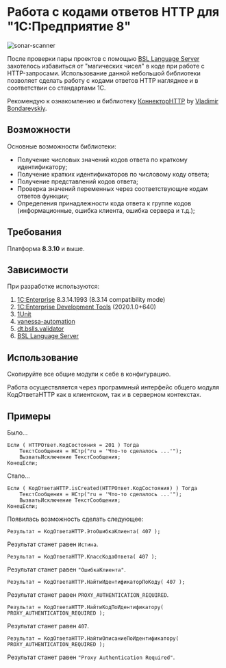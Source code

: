 # Работа с кодами ответов HTTP для "1С:Предприятие 8"

![sonar-scanner](https://github.com/astrizhachuk/CodeStatusHTTP/workflows/sonar-scanner/badge.svg)

После проверки пары проектов с помощью [BSL Language Server](https://1c-syntax.github.io/bsl-language-server/) захотелось избавиться от "магических чисел" в коде при работе с HTTP-запросами. Использование данной небольшой библиотеки позволяет сделать работу с кодами ответов HTTP нагляднее и в соответствии со стандартами 1С.

Рекомендую к ознакомлению и библиотеку [КоннекторHTTP](https://github.com/vbondarevsky/Connector) by [Vladimir Bondarevskiy](https://www.linkedin.com/in/vbondarevsky/).

## Возможности

Основные возможности библиотеки:

- Получение числовых значений кодов ответа по краткому идентификатору;
- Получение кратких идентификаторов по числовому коду ответа;
- Получение представлений кодов ответа;
- Проверка значений переменных через соответствующие кодам ответов функции;
- Определения принадлежности кода ответа к группе кодов (информационные, ошибка клиента, ошибка сервера и т.д.);

## Требования

Платформа **8.3.10** и выше.

## Зависимости

При разработке используются:

1. [1C:Enterprise](https://1c-dn.com) 8.3.14.1993 (8.3.14 compatibility mode)
2. [1C:Enterprise Development Tools](https://edt.1c.ru) (2020.1.0+640)
3. [1Unit](https://github.com/DoublesunRUS/ru.capralow.dt.unit.launcher)
4. [vanessa-automation](https://github.com/Pr-Mex/vanessa-automation)
5. [dt.bslls.validator](https://github.com/DoublesunRUS/ru.capralow.dt.bslls.validator)
6. [BSL Language Server](https://github.com/1c-syntax/bsl-language-server)

## Использование

Скопируйте все общие модули к себе в конфигурацию.

Работа осуществляется через программный интерфейс общего модуля КодОтветаHTTP как в клиентском, так и в серверном контекстах.

## Примеры

Было...

```bsl
Если ( HTTPОтвет.КодСостояния = 201 ) Тогда
    ТекстСообщения = НСтр("ru = 'Что-то сделалось ...'");
    ВызватьИсключение ТекстСообщения;
КонецЕсли;
```

Стало...

```bsl
Если ( КодОтветаHTTP.isCreated(HTTPОтвет.КодСостояния) ) Тогда
    ТекстСообщения = НСтр("ru = 'Что-то сделалось ...'");
    ВызватьИсключение ТекстСообщения;
КонецЕсли;
```

Появилась возможность сделать следующее:

```bsl
Результат = КодОтветаHTTP.ЭтоОшибкаКлиента( 407 );
```

Результат станет равен `Истина`.

```bsl
Результат = КодОтветаHTTP.КлассКодаОтвета( 407 );
```

Результат станет равен `"ОшибкаКлиента"`.

```bsl
Результат = КодОтветаHTTP.НайтиИдентификаторПоКоду( 407 );
```

Результат станет равен `PROXY_AUTHENTICATION_REQUIRED`.

```bsl
Результат = КодОтветаHTTP.НайтиКодПоИдентификатору( PROXY_AUTHENTICATION_REQUIRED );
```

Результат станет равен `407`.

```bsl
Результат = КодОтветаHTTP.НайтиОписаниеПоИдентификатору( PROXY_AUTHENTICATION_REQUIRED );
```

Результат станет равен `"Proxy Authentication Required"`.
